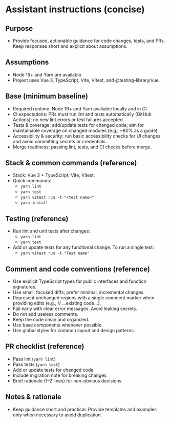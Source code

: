 # Assistant instructions (concise)

## Purpose

- Provide focused, actionable guidance for code changes, tests, and PRs. Keep responses short and explicit about assumptions.

## Assumptions

- Node 16+ and Yarn are available.
- Project uses Vue 3, TypeScript, Vite, Vitest, and @testing-library/vue.

## Base (minimum baseline)

- Required runtime: Node 16+ and Yarn available locally and in CI.
- CI expectations: PRs must run lint and tests automatically (GitHub Actions); no new lint errors or test failures accepted.
- Tests & coverage: add/update tests for changed code; aim for maintainable coverage on changed modules (e.g., ~80% as a guide).
- Accessibility & security: run basic accessibility checks for UI changes and avoid committing secrets or credentials.
- Merge readiness: passing lint, tests, and CI checks before merge.

## Stack & common commands (reference)

- Stack: Vue 3 + TypeScript, Vite, Vitest.
- Quick commands:
  - `yarn lint`
  - `yarn test`
  - `yarn vitest run -t "<test name>"`
  - `yarn install`

## Testing (reference)

- Run lint and unit tests after changes:
  - `yarn lint`
  - `yarn test`
- Add or update tests for any functional change. To run a single test:
  - `yarn vitest run -t "Test name"`

## Comment and code conventions (reference)

- Use explicit TypeScript types for public interfaces and function signatures.
- Use small, focused diffs; prefer minimal, incremental changes.
- Represent unchanged regions with a single comment marker when providing edits (e.g., // ...existing code...).
- Fail early with clear error messages. Avoid leaking secrets.
- Do not add useless comments.
- Keep the code clean and organized.
- Use base components whenever possible.
- Use global styles for common layout and design patterns.

## PR checklist (reference)

- Pass lint (`yarn lint`)
- Pass tests (`yarn test`)
- Add or update tests for changed code
- Include migration note for breaking changes
- Brief rationale (1–2 lines) for non-obvious decisions

## Notes & rationale

- Keep guidance short and practical. Provide templates and examples only when necessary to avoid duplication.

